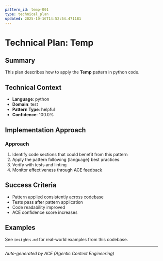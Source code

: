 ```yaml
---
pattern_id: temp-001
type: technical_plan
updated: 2025-10-16T14:52:54.471181
---
```

# Technical Plan: Temp

## Summary

This plan describes how to apply the **Temp** pattern in python code.

## Technical Context

- **Language**: python
- **Domain**: test
- **Pattern Type**: helpful
- **Confidence**: 100.0%

## Implementation Approach

### Approach

1. Identify code sections that could benefit from this pattern
2. Apply the pattern following {language} best practices
3. Verify with tests and linting
4. Monitor effectiveness through ACE feedback

## Success Criteria

- Pattern applied consistently across codebase
- Tests pass after pattern application
- Code readability improved
- ACE confidence score increases

## Examples

See `insights.md` for real-world examples from this codebase.

---

*Auto-generated by ACE (Agentic Context Engineering)*
